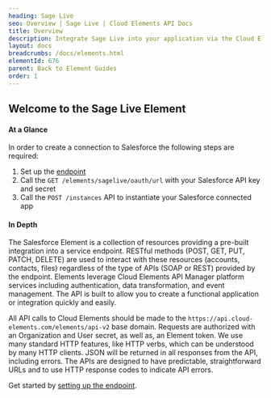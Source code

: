 ```yaml
---
heading: Sage Live
seo: Overview | Sage Live | Cloud Elements API Docs
title: Overview
description: Integrate Sage Live into your application via the Cloud Elements APIs.
layout: docs
breadcrumbs: /docs/elements.html
elementId: 676
parent: Back to Element Guides
order: 1
---
```


## Welcome to the Sage Live Element


#### At a Glance

In order to create a connection to Salesforce the following steps are required:

1. Set up the [endpoint](sage-live-endpoint-setup.html)
2. Call the `GET /elements/sagelive/oauth/url` with your Salesforce API key and secret
3. Call the `POST /instances` API to instantiate your Salesforce connected app

#### In Depth

The Salesforce Element is a collection of resources providing a pre-built integration into a service endpoint. RESTful methods (POST, GET, PUT, PATCH, DELETE) are used to interact with these resources (accounts, contacts, files) regardless of the type of APIs (SOAP or REST) provided by the endpoint. Elements leverage Cloud Elements API Manager platform services including authentication, data transformation, and event management.  The API is built to allow you to create a functional application or integration quickly and easily.

All API calls to Cloud Elements should be made to the `https://api.cloud-elements.com/elements/api-v2` base domain. Requests are authorized with an Organization and User secret, as well as, an Element token.  We use many standard HTTP features, like HTTP verbs, which can be understood by many HTTP clients. JSON will be returned in all responses from the API, including errors. The APIs are designed to have predictable, straightforward URLs and to use HTTP response codes to indicate API errors.

Get started by [setting up the endpoint](sage-live-endpoint-setup.html).
